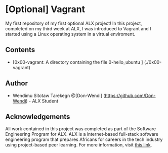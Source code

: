 
# [Optional] Vagrant
My first repository of my first optional ALX project! In this project, completed on my third week at ALX, I was introduced to Vagrant and I started using a Linux operating system in a virtual enviroment.

## Contents
* [0x00-vagrant: A directory containing the file 0-hello_ubuntu ] (./0x00-vagrant)


## Author
* Wendimu Sitotaw Tarekegn @[Don-Wendi] (https://github.com/Don-Wendi) - ALX Student

## Acknowledgements
All work contained in this project was completed as part of the Software Engineering Program for ALX. ALX is a internet-based full-stack software engineering program that prepares Africans for careers in the tech industry using project-based peer learning. For more information, visit [this link](https://www.alxafrica.com/).

